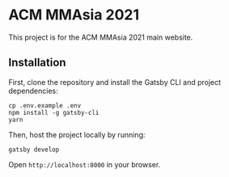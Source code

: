 # ACM MMAsia 2021
This project is for the ACM MMAsia 2021 main website.

## Installation

First, clone the repository and install the Gatsby CLI and project dependencies:

```
cp .env.example .env
npm install -g gatsby-cli
yarn
```

Then, host the project locally by running:

```
gatsby develop
```

Open `http://localhost:8000` in your browser.
